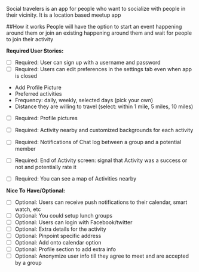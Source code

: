 Social travelers is an app for people who want to socialize with people in their vicinity. It is a location based meetup app

##How it works
People will have the option to start an event happening around them or join an existing happening around them and wait for people to join their activity


**Required User Stories:**
 * [ ] Required: User can sign up with a username and password
 * [ ] Required: Users can edit preferences in the settings tab even when app is closed
  * Add Profile Picture
  * Preferred activities
  * Frequency: daily, weekly, selected days (pick your own)
  * Distance they are willing to travel (select: within 1 mile, 5 miles, 10 miles)
 * [ ] Required: Profile pictures
 * [ ] Required: Activity nearby and customized backgrounds for each activity
 * [ ] Required: Notifications of Chat log between a group and a potential member
 * [ ] Required: End of Activity screen: signal that Activity was a success or not and potentially rate it
 * [ ] Required: You can see a map of Activities nearby


**Nice To Have/Optional:**
 * [ ] Optional: Users can receive push notifications to their calendar, smart watch, etc
 * [ ] Optional: You could setup lunch groups
 * [ ] Optional: Users can login with Facebook/twitter
 * [ ] Optional: Extra details for the activity
 * [ ] Optional: Pinpoint specific address
 * [ ] Optional: Add onto calendar option
 * [ ] Optional: Profile section to add extra info
 * [ ] Optional: Anonymize user info till they agree to meet and are accepted by a group
